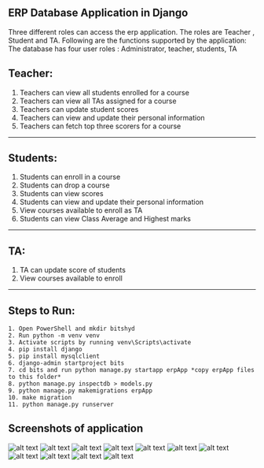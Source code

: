 ## ERP Database Application in Django

Three different roles can access the erp application. The roles are Teacher , Student and TA. Following are the functions supported by the application:
The database has four user roles : Administrator, teacher, students, TA

## Teacher:
1. Teachers can view all students enrolled for a course 
2. Teachers can view all TAs assigned for a course
3. Teachers can update student scores
4. Teachers can view and update their personal information
5. Teachers can fetch top three scorers for a course
_________________________________________________________

## Students:
1. Students can enroll in a course
2. Students can  drop a course    
3. Students can view scores
4. Students can view and update their personal information
5. View courses available to enroll as TA
6. Students can view Class Average and Highest marks 
_________________________________________________________

## TA:
1. TA can update score of students
2. View courses available to enroll 
_________________________________________________________
## Steps to Run:
```
1. Open PowerShell and mkdir bitshyd
2. Run python -m venv venv
3. Activate scripts by running venv\Scripts\activate
4. pip install django
5. pip install mysqlclient
6. django-admin startproject bits
7. cd bits and run python manage.py startapp erpApp *copy erpApp files to this folder*
8. python manage.py inspectdb > models.py
9. python manage.py makemigrations erpApp
10. make migration 
11. python manage.py runserver
```

## Screenshots of application 
![alt text](https://github.com/kanika2296/bitsErpApp/blob/master/screenshot/Screenshot%20(61).png)
![alt text](https://github.com/kanika2296/bitsErpApp/blob/master/screenshot/Screenshot%20(62).png)
![alt text](https://github.com/kanika2296/bitsErpApp/blob/master/screenshot/Screenshot%20(64).png)
![alt text](https://github.com/kanika2296/bitsErpApp/blob/master/screenshot/Screenshot%20(66).png)
![alt text](https://github.com/kanika2296/bitsErpApp/blob/master/screenshot/Screenshot%20(67).png)
![alt text](https://github.com/kanika2296/bitsErpApp/blob/master/screenshot/Screenshot%20(68).png)
![alt text](https://github.com/kanika2296/bitsErpApp/blob/master/screenshot/Screenshot%20(69).png)
![alt text](https://github.com/kanika2296/bitsErpApp/blob/master/screenshot/Screenshot%20(70).png)
![alt text](https://github.com/kanika2296/bitsErpApp/blob/master/screenshot/Screenshot%20(72).png)
![alt text](https://github.com/kanika2296/bitsErpApp/blob/master/screenshot/Screenshot%20(73).png)
![alt text](https://github.com/kanika2296/bitsErpApp/blob/master/screenshot/Screenshot%20(74).png)


